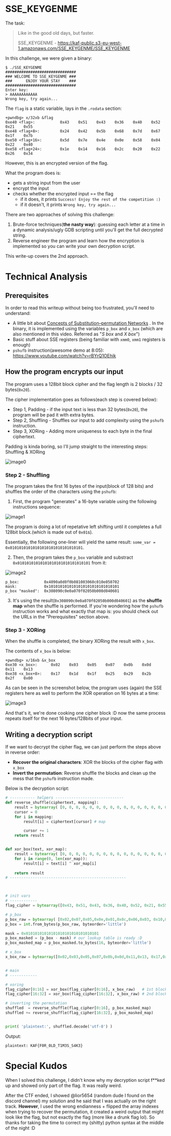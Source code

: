 # SSE_KEYGENME

The task:
>Like in the good old days, but faster.
>
>SSE_KEYGENME - https://kaf-public.s3-eu-west-1.amazonaws.com/SSE_KEYGENME/SSE_KEYGENME

In this challenge, we were given a binary:
```
$ ./SSE_KEYGENME
###############################
### WELCOME TO SSE_KEYGENME ###
###      ENJOY YOUR STAY    ###
###############################
Enter key:
> AAAAAAAAAAAA
Wrong key, try again...
```

The ``flag`` is a static variable, lays in the ``.rodata`` section:
```
+pwndbg> x/32xb &flag
0xe40 <flag>:           0x43    0x51    0x43    0x36    0x40    0x52    0x21    0x55
0xe48 <flag+8>:         0x24    0x42    0x5b    0x68    0x7d    0x67    0x1f    0x7b
0xe50 <flag+16>:        0x5d    0x7e    0x4e    0x0e    0x58    0x04    0x22    0x40
0xe58 <flag+24>:        0x1e    0x14    0x16    0x2c    0x20    0x22    0x26    0x34
```

However, this is an encrypted version of the flag.

What the program does is:
* gets a string input from the user
* encrypt the input
* checks whether the encrypted input == the flag
  * if it does, it prints ``Success! Enjoy the rest of the competition :)``
  * if it doesn't, it prints ``Wrong key, try again...``

There are two approaches of solving this challenge:

1. Brute-force techniques(**the nasty way**): guessing each letter at a time in a dynamic analysis/ugly GDB scripting until you'll get the full decrypted string.
2. Reverse engineer the program and learn how the encryption is implemented so you can write your own decryption script.

This write-up covers the 2nd approach. 

# Technical Analysis

## Prerequisites
In order to read this writeup without being too frustrated, you'll need to understand:
* A little bit about [Concepts of Substitution–permutation Networks](https://www.youtube.com/watch?v=DLjzI5dX8jc) . In the binary, it is implemented using the variables ``p_box`` and ``x_box`` (which are also mentioned in this video. Referred as "*S box* and *X box*")
* Basic stuff about SSE registers (being familiar with ``xmm0``, ``xmm1`` registers is enough)
* ``pshufb`` instruction(awesome demo at 8:05): https://www.youtube.com/watch?v=rBYrQ1OEhik


## How the program encrypts our input

The program uses a 128bit block cipher and the flag length is 2 blocks / 32 bytes(``0x20``).

The cipher implementation goes as follows(each step is covered below):
* Step 1, Padding - if the input text is less than 32 bytes(``0x20``), the program will be pad it with extra bytes.
* Step 2, Shuffling - Shuffles our input to add complexity using the ``pshufb`` instruction.
* Step 3, XORing - Adding more uniqueness to each byte in the final ciphertext.

Padding is kinda boring, so I'll jump straight to the interesting steps: Shuffling & XORing

![image0](./images/pseudo-algo.png)

### Step 2 - Shuffling

The program takes the first 16 bytes of the input(block of 128 bits) and shuffles the order of the characters using the ``pshufb``:
1. First, the program "generates" a 16-byte variable using the following instructions sequence:

![image1](./images/0x01.png)

The program is doing a lot of repetative left shifting until it completes a full 128bit block.(which is made out of ``0x01``s).

Essentially, the following one-liner will yield the same result: ``some_var = 0x01010101010101010101010101010101``. 



2. Then, the program takes the ``p_box`` variable and substract ``0x01010101010101010101010101010101`` from it:

![image2](./images/vpsub.png)

```
p_box:           0x4090a0d0f0b081003060c010e050702
mask:            0x1010101010101010101010101010101
p_box "masked":  0x308090c0e0a070f02050b000d040601
```

3. It's using the result(``0x308090c0e0a070f02050b000d040601``) as the **shuffle map** when the shuffle is performed. If you're wondering how the ``pshufb`` instruction works and what exactly that map is: you should check out the URLs in the "Prerequisites" section above.


### Step 3 - XORing

When the shuffle is completed, the binary XORing the result with ``x_box``.

The contents of ``x_box`` is below:
```
+pwndbg> x/16xb &x_box
0xe30 <x_box>:      0x02    0x03    0x05    0x07    0x0b    0x0d    0x11    0x13
0xe38 <x_box+8>:    0x17    0x1d    0x1f    0x25    0x29    0x2b    0x2f    0x00
```

As can be seen in the screenshot below, the program uses (again) the SSE registers here as well to perform the XOR operation on 16 bytes at a time:

![image3](./images/xor.png)

And that's it, we're done cooking one cipher block :D now the same process repeats itself for the next 16 bytes/128bits of your input. 

## Writing a decryption script

If we want to decrypt the cipher flag, we can just perform the steps above in reverse order:
* **Recover the original characters**: XOR the blocks of the cipher flag with ``x_box``
* **Invert the permutation**: Reverse shuffle the blocks and clean up the mess that the ``pshufb`` instruction made.

Below is the decryption script:

```py
# ----------- helpers ------------------------------
def reverse_shuffle(ciphertext, mapping):
    result = bytearray( [0, 0, 0, 0, 0, 0, 0, 0, 0, 0, 0, 0, 0, 0, 0, 0] )
    cursor = 0
    for i in mapping:
        result[i] = ciphertext[cursor] # map

        cursor += 1
    return result


def xor_box(text, xor_map):
    result = bytearray( [0, 0, 0, 0, 0, 0, 0, 0, 0, 0, 0, 0, 0, 0, 0, 0] )
    for i in range(0, len(xor_map)):
        result[i] = text[i] ^ xor_map[i]
    
    return result
# ---------------------------------------------------



# init vars
# ------------
flag_cipher = bytearray([0x43, 0x51, 0x43, 0x36, 0x40, 0x52, 0x21, 0x55, 0x24, 0x42, 0x5b, 0x68, 0x7d, 0x67, 0x1f, 0x7b, 0x5d, 0x7e, 0x4e, 0x0e, 0x58, 0x04, 0x22, 0x40, 0x1e, 0x14, 0x16, 0x2c, 0x20, 0x22, 0x26, 0x34])

# p_box
p_box_raw = bytearray( [0x02,0x07,0x05,0x0e,0x01,0x0c,0x06,0x03, 0x10,0x08,0x0b,0x0f,0x0d,0x0a,0x09,0x04] )
p_box = int.from_bytes(p_box_raw, byteorder='little')

mask = 0x01010101010101010101010101010101
p_box_masked = (p_box - mask) # our lookup table is ready :D
p_box_masked_map = p_box_masked.to_bytes(16, byteorder='little')

# x_box
x_box_raw = bytearray([0x02,0x03,0x05,0x07,0x0b,0x0d,0x11,0x13, 0x17,0x1d,0x1f,0x25,0x29,0x2b,0x2f,0x00])


# main
# ------------

# xoring
flag_cipher[0:16] = xor_box(flag_cipher[0:16], x_box_raw)   # 1st block
flag_cipher[16:32] = xor_box(flag_cipher[16:32], x_box_raw) # 2nd block

# inverting the permutation
shuffled  = reverse_shuffle(flag_cipher[0:16], p_box_masked_map)
shuffled += reverse_shuffle(flag_cipher[16:32], p_box_masked_map)


print( 'plaintext:', shuffled.decode('utf-8') )
```

Output:
```
plaintext: KAF{F0R_0LD_T1M3S_S4K3}
```


# Special Kudos

When I solved this challenge, I didn't know why my decryption script f**ked up and showed only part of the flag. It was really weird.

After the CTF ended, I showed @lior5654 (random dude I found on the discord channel) my solution and he said that I was actually on the right track. **However**, I used the wrong endianness + flipped the array indexes when trying to recover the permutation, it created a weird output that might look like the flag, but not exactly the flag (more like a drunk flag lol). So thanks for taking the time to correct my (shitty) python syntax at the middle of the night :D 

